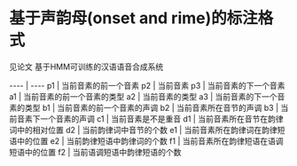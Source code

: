 # 基于声韵母(onset and rime)的标注格式

见论文 基于HMM可训练的汉语语音合成系统

---- | ----
p1 | 当前音素的前一个音素
p2 | 当前音素
p3 | 当前音素的下一个音素
a1 | 当前音素的前一个音素的类型
a2 | 当前音素的类型
a3 | 当前音素的下一个音素的类型
b1 | 当前音素的前一个音素的声调
b2 | 当前音素所在音节的声调
b3 | 当前音素下一个音素的声调
c1 | 当前音素是不是重音
d1 | 当前音素所在音节在韵律词中的相对位置
d2 | 当前韵律词中音节的个数
e1 | 当前音素所在韵律词在韵律短语中的位置
e2 | 当前韵律短语中韵律词的个数
f1 | 当前音素所在韵律短语在语调短语中的位置
f2 | 当前语调短语中韵律短语的个数
